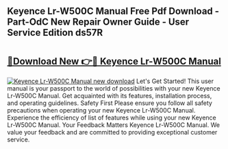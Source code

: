 ## Keyence Lr-W500C Manual Free Pdf Download - Part-OdC New Repair Owner Guide - User Service Edition ds57R

# <h2><a href="http://bc16809.oget.top/?id=Keyence+Lr-W500C+Manual">🔗Download New 👉🔴 Keyence Lr-W500C Manual</a></h2>

[![Keyence Lr-W500C Manual new download](https://i.imgur.com/5g1atiW.png)](http://bc16809.oget.top/?id=Keyence+Lr-W500C+Manual)
Let's Get Started! This user manual is your passport to the world of possibilities with your new Keyence Lr-W500C Manual. Get acquainted with its features, installation process, and operating guidelines. Safety First Please ensure you follow all safety precautions when operating your new Keyence Lr-W500C Manual. Experience the efficiency of list of features while using your new Keyence Lr-W500C Manual. Your Feedback Matters Keyence Lr-W500C Manual. We value your feedback and are committed to providing exceptional customer service.
